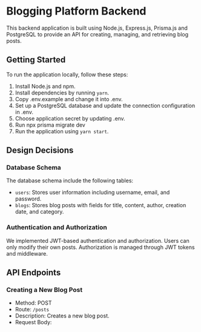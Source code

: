 # Blogging Platform Backend

This backend application is built using Node.js, Express.js, Prisma.js and PostgreSQL to provide an API for creating, managing, and retrieving blog posts.

## Getting Started

To run the application locally, follow these steps:

1. Install Node.js and npm.
2. Install dependencies by running `yarn`.
3. Copy .env.example and change it into .env.
4. Set up a PostgreSQL database and update the connection configuration in .env.
5. Choose application secret by updating .env.
6. Run npx prisma migrate dev
7. Run the application using `yarn start`.

## Design Decisions

### Database Schema

The database schema include the following tables:

- `users`: Stores user information including username, email, and password.
- `blogs`: Stores blog posts with fields for title, content, author, creation date, and category.

### Authentication and Authorization

We implemented JWT-based authentication and authorization. Users can only modify their own posts. Authorization is managed through JWT tokens and middleware.

## API Endpoints

### Creating a New Blog Post

- Method: POST
- Route: `/posts`
- Description: Creates a new blog post.
- Request Body:
